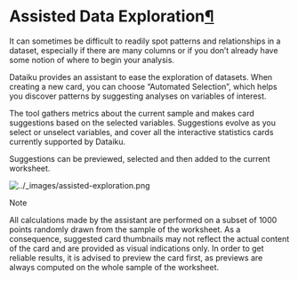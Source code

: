 Assisted Data Exploration[¶](#assisted-data-exploration "Permalink to this heading")
====================================================================================


It can sometimes be difficult to readily spot patterns and relationships in a
dataset, especially if there are many columns or if you don’t already have
some notion of where to begin your analysis.


Dataiku provides an assistant to ease the exploration of datasets. When
creating a new card, you can choose “Automated Selection”, which helps you
discover patterns by suggesting analyses on variables of interest.


The tool gathers metrics about the current sample and makes card suggestions
based on the selected variables. Suggestions evolve as you select or unselect
variables, and cover all the interactive statistics cards currently supported
by Dataiku.


Suggestions can be previewed, selected and then added to the current worksheet.


![../_images/assisted-exploration.png](../_images/assisted-exploration.png)

Note


All calculations made by the assistant are performed on a subset of 1000
points randomly drawn from the sample of the worksheet. As a consequence,
suggested card thumbnails may not reflect the actual content of the card
and are provided as visual indications only. In order to get reliable
results, it is advised to preview the card first, as previews are always
computed on the whole sample of the worksheet.